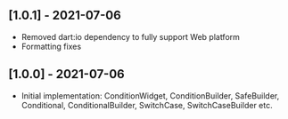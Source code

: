 ## [1.0.1] - 2021-07-06

- Removed dart:io dependency to fully support Web platform
- Formatting fixes

## [1.0.0] - 2021-07-06

- Initial implementation: ConditionWidget, ConditionBuilder, SafeBuilder, Conditional, 
ConditionalBuilder, SwitchCase, SwitchCaseBuilder etc.
